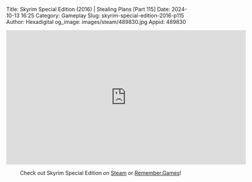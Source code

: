Title: Skyrim Special Edition (2016) | Stealing Plans [Part 115]
Date: 2024-10-13 16:25
Category: Gameplay
Slug: skyrim-special-edition-2016-p115
Author: Hexadigital
og_image: images/steam/489830.jpg
Appid: 489830

<center><iframe src="https://www.youtube.com/embed/uTdplQlQF0E?feature=oembed" allow="accelerometer; autoplay; encrypted-media; gyroscope; picture-in-picture" width="640" height="360" frameborder="0"></iframe>

Check out Skyrim Special Edition on [Steam](https://store.steampowered.com/app/489830/?curator_clanid=34633900) or [Remember.Games](https://remember.games/game/164/the-elder-scrolls-v-skyrim-special-edition/)!</center>